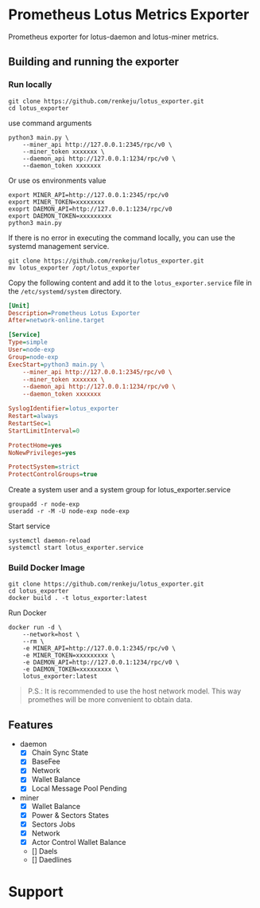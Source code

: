 # Prometheus Lotus Metrics Exporter

Prometheus exporter for lotus-daemon and lotus-miner metrics.

## Building and running the exporter

### Run locally

```
git clone https://github.com/renkeju/lotus_exporter.git
cd lotus_exporter
```

use command arguments
```
python3 main.py \
    --miner_api http://127.0.0.1:2345/rpc/v0 \
    --miner_token xxxxxxx \
    --daemon_api http://127.0.0.1:1234/rpc/v0 \
    --daemon_token xxxxxxx 
```

Or use os environments value

```
export MINER_API=http://127.0.0.1:2345/rpc/v0
export MINER_TOKEN=xxxxxxxx
exoprt DAEMON_API=http://127.0.0.1:1234/rpc/v0
export DAEMON_TOKEN=xxxxxxxxx
python3 main.py
```

If there is no error in executing the command locally, you can use the systemd management service.

```
git clone https://github.com/renkeju/lotus_exporter.git
mv lotus_exporter /opt/lotus_exporter
```

Copy the following content and add it to the `lotus_exporter.service` file in the `/etc/systemd/system` directory.

```ini
[Unit]
Description=Prometheus Lotus Exporter
After=network-online.target

[Service]
Type=simple
User=node-exp
Group=node-exp
ExecStart=python3 main.py \
    --miner_api http://127.0.0.1:2345/rpc/v0 \
    --miner_token xxxxxxx \
    --daemon_api http://127.0.0.1:1234/rpc/v0 \
    --daemon_token xxxxxxx

SyslogIdentifier=lotus_exporter
Restart=always
RestartSec=1
StartLimitInterval=0

ProtectHome=yes
NoNewPrivileges=yes

ProtectSystem=strict
ProtectControlGroups=true
```

Create a system user and a system group for lotus_exporter.service

```
groupadd -r node-exp
useradd -r -M -U node-exp node-exp 
```

Start service

```
systemctl daemon-reload
systemctl start lotus_exporter.service
```

### Build Docker Image

```
git clone https://github.com/renkeju/lotus_exporter.git
cd lotus_exporter
docker build . -t lotus_exporter:latest
```

Run Docker

```
docker run -d \
    --network=host \
    --rm \
    -e MINER_API=http://127.0.0.1:2345/rpc/v0 \
    -e MINER_TOKEN=xxxxxxxxx \
    -e DAEMON_API=http://127.0.0.1:1234/rpc/v0 \
    -e DAEMON_TOKEN=xxxxxxxxx \
    lotus_exporter:latest
```

> P.S.: It is recommended to use the host network model. This way promethes will be more convenient to obtain data.

## Features

* daemon
  - [x] Chain Sync State
  - [x] BaseFee
  - [x] Network
  - [x] Wallet Balance
  - [x] Local Message Pool Pending
* miner
  - [x] Wallet Balance
  - [x] Power & Sectors States
  - [x] Sectors Jobs
  - [x] Network
  - [x] Actor Control Wallet Balance
  - [] Daels
  - [] Daedlines

# Support

